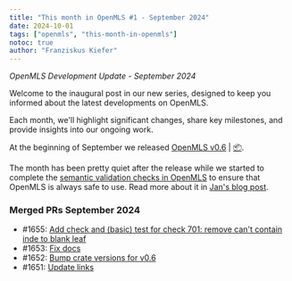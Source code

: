 ```yaml
---
title: "This month in OpenMLS #1 - September 2024"
date: 2024-10-01
tags: ["openmls", "this-month-in-openmls"]
notoc: true
author: "Franziskus Kiefer"
---
```


_OpenMLS Development Update - September 2024_

Welcome to the inaugural post in our new series, designed to keep you informed
about the latest developments on OpenMLS.

Each month, we'll highlight significant changes, share key milestones, and
provide insights into our ongoing work.

At the beginning of September we released [OpenMLS v0.6](./2024-09-04-v0_6-release.md) | [📦](https://crates.io/crates/openmls/0.6.0).

The month has been pretty quiet after the release while we started to complete
the [semantic validation checks in OpenMLS](https://validation.openmls.tech)
to ensure that OpenMLS is always safe to use.
Read more about it in [Jan's blog post](../2024-09-30-taking-stock-of-validation-checks).

### Merged PRs September 2024
* #1655: [Add check and (basic) test for check 701: remove can't contain inde to blank leaf](https://github.com/openmls/openmls/pull/1655)
* #1653: [Fix docs](https://github.com/openmls/openmls/pull/1653)
* #1652: [Bump crate versions for v0.6](https://github.com/openmls/openmls/pull/1652)
* #1651: [Update links](https://github.com/openmls/openmls/pull/1651)
